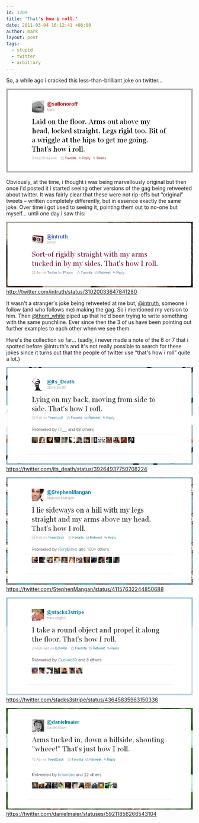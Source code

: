 ```yaml
---
id: 1209
title: 'That's how i roll.'
date: 2011-03-04 16:12:41 +00:00
author: mark
layout: post
tags:
  - stupid
  - twitter
  - arbitrary
---
```

So, a while ago i cracked this less-than-brilliant joke on twitter&#8230;

![That's how i roll.](/images/fromwp/2011/03/howiroll.jpg)

Obviously, at the time, i thought i was being marvellously original but then once i'd posted it i started seeing other versions of the gag being retweeted about twitter. It was fairly clear that these were not rip-offs but &#8220;original&#8221; tweets &#8211; written completely differently, but in essence exactly the same joke. Over time i got used to seeing it, pointing them out to no-one but myself&#8230; until one day i saw this:

![How @intruth rolls.](/images/fromwp/2011/03/intruthroll.jpg)
http://twitter.com/intruth/status/31020033647841280

It wasn't a stranger's joke being retweeted at me but, [@intruth](http://twitter.com/intruth/status/31020033647841280), someone i follow (and who follows me) making the gag. So i mentioned my version to him. Then [@thom_white](http://twitter.com/thom_white) piped up that he'd been trying to write something with the same punchline. Ever since then the 3 of us have been pointing out further examples to each other when we see them.

Here's the collection so far&#8230; (sadly, i never made a note of the 6 or 7 that i spotted before @intruth's and it's not really possible to search for these jokes since it turns out that the people of twitter use &#8220;that's how i roll&#8221; quite a lot.)

![How @Its_Death rolls.](/images/fromwp/2011/03/deathroll.jpg)
https://twitter.com/its_death/status/39264937750708224

![How @StephenMangan rolls.](/images/fromwp/2011/03/manganroll.jpg)
https://twitter.com/StephenMangan/status/41157632244850688

![How @stacks3stripe rolls.](/images/fromwp/2011/03/3striperoll.jpg)
https://twitter.com/stacks3stripe/status/43645835963150336

![How @danielmaier rolls.](/images/fromwp/2011/03/maierroll.jpg)
https://twitter.com/danielmaier/statuses/59211856266543104
